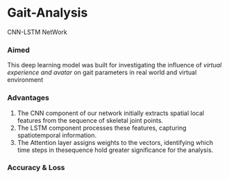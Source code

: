 # Gait-Analysis
CNN-LSTM NetWork 

### Aimed

This deep learning model was built for investigating the influence of *virtual experience and avatar* on gait parameters in real world and virtual environment


### Advantages 
1.  The CNN component of our network initially extracts spatial local features from the sequence of skeletal joint points.
2.  The LSTM component processes these features, capturing spatiotemporal information.
3.  The Attention layer assigns weights to the vectors, identifying which time steps in thesequence hold greater significance for the analysis.


### Accuracy & Loss
<img>
